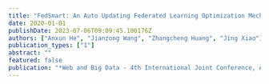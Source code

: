 ```yaml
---
title: "FedSmart: An Auto Updating Federated Learning Optimization Mechanism"
date: 2020-01-01
publishDate: 2023-07-06T09:09:45.100176Z
authors: ["Anxun He", "Jianzong Wang", "Zhangcheng Huang", "Jing Xiao"]
publication_types: ["1"]
abstract: ""
featured: false
publication: "*Web and Big Data - 4th International Joint Conference, APWeb-WAIM 2020, Tianjin, China, September 18-20, 2020, Proceedings, Part I*"
---
```


